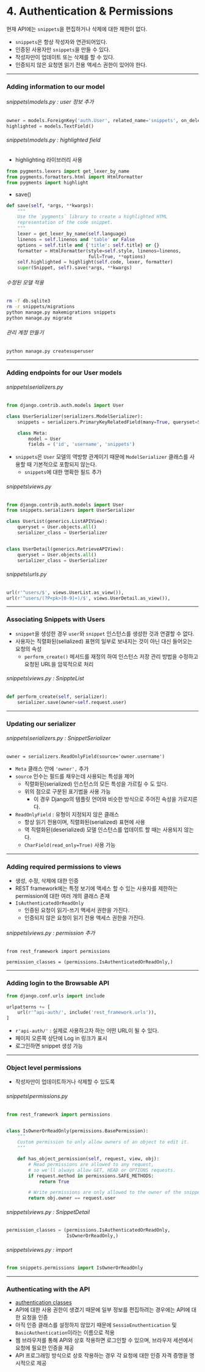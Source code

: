 # 4. Authentication & Permissions

현재 API에는 `snippets`을 편집하거나 삭제에 대한 제한이 없다.

- `snippets`은 항상 작성자와 연관되어있다.
- 인증된 사용자만 `snippets`을 만들 수 있다.
- 작성자만이 업데이트 또는 삭제를 할 수 있다.
- 인증되지 않은 요청엔 읽기 전용 액세스 권한이 있어야 한다.

---

### Adding information to our model



###### snippets\models.py : user 정보 추가

```python
owner = models.ForeignKey('auth.User', related_name='snippets', on_delete=models.CASCADE)
highlighted = models.TextField()
```



###### snippets\models.py :  highlighted field

- highlighting 라이브러리 사용

```python
from pygments.lexers import get_lexer_by_name
from pygments.formatters.html import HtmlFormatter
from pygments import highlight
```



- save()

```python
def save(self, *args, **kwargs):
    """
    Use the `pygments` library to create a highlighted HTML
    representation of the code snippet.
    """
    lexer = get_lexer_by_name(self.language)
    linenos = self.linenos and 'table' or False
    options = self.title and {'title': self.title} or {}
    formatter = HtmlFormatter(style=self.style, linenos=linenos,
                              full=True, **options)
    self.highlighted = highlight(self.code, lexer, formatter)
    super(Snippet, self).save(*args, **kwargs)
```



###### 수정된 모델 적용

```bash
rm -f db.sqlite3
rm -r snippets/migrations
python manage.py makemigrations snippets
python manage.py migrate
```



###### 관리 계정 만들기

```bash
python manage.py createsuperuser
```

---

### Adding endpoints for our User models

###### snippets\serializers.py

```python
from django.contrib.auth.models import User

class UserSerializer(serializers.ModelSerializer):
    snippets = serializers.PrimaryKeyRelatedField(many=True, queryset=Snippet.objects.all())

    class Meta:
        model = User
        fields = ('id', 'username', 'snippets')
```

- `snippets`은 `User` 모델의 역방향 관계이기 때문에 `ModelSerializer` 클래스를 사용할 때 기본적으로 포함되지 않는다.
  - `snippets`에 대한 명확한 필드 추가



###### snippets\views.py

```python
from django.contrib.auth.models import User
from snippets.serializers import UserSerializer

class UserList(generics.ListAPIView):
    queryset = User.objects.all()
    serializer_class = UserSerializer


class UserDetail(generics.RetrieveAPIView):
    queryset = User.objects.all()
    serializer_class = UserSerializer
```



###### snippets\urls.py

```python
url(r'^users/$', views.UserList.as_view()),
url(r'^users/(?P<pk>[0-9]+)/$', views.UserDetail.as_view()),
```

---

### Associating Snippets with Users

- `snippet`을 생성한 경우 `user`와 `snippet` 인스턴스를 생성한 것과 연결할 수 없다.
- 사용자는 직렬화된(selialized) 표현의 일부로 보내지는 것이 아닌 대신 들어오는 요청의 속성
  - `perform_create()` 메서드를 재정의 하여 인스턴스 저장 관리 방법을 수정하고 요청된 URL을 암묵적으로 처리



###### snippets\views.py : SnippteList

```python
def perform_create(self, serializer):
    serializer.save(owner=self.request.user)
```

---

### Updating our serializer

###### snippets\serializers.py : SnippetSerializer

```
owner = serializers.ReadOnlyField(source='owner.username')
```

- `Meta` 클래스 안에 `'owner',` 추가
- `source` 인수는 필드를 채우는데 사용되는 특성을 제어
  - 직렬화된(serialized) 인스턴스의 모든 특성을 가르킬 수 도 있다.
  - 위의 점으로 구분된 표기법을 사용 가능
    - 이 경우 Django의 템플릿 언어와 비슷한 방식으로  주어진 속성을 가로지른다.
- `ReadOnlyField` : 유형이 지정되지 않은 클래스
  - 항상 읽기 전용이며, 직렬화된(serialized) 표현에 사용
  - 역 직렬화된(deserialized) 모델 인스턴스를 업데이트 할 때는 사용되지 않는다. 
  - `CharField(read_only=True)` 사용 가능

---

### Adding required permissions to views

- 생성, 수정, 삭제에 대한 인증
- REST framework에는 특정 보기에 액세스 할 수 있는 사용자를 제한하는 permission에 대한 여러 개의 클래스 존재
- `IsAuthenticatedOrReadOnly`
  - 인증된 요청이 읽기-쓰기 액세서 권한을 가진다.
  - 인증되지 않은 요청이 읽기 전용 액세스 권한을 가진다.



###### snippets\views.py : permission 추가

```
from rest_framework import permissions

permission_classes = (permissions.IsAuthenticatedOrReadOnly,)
```

---

### Adding login to the Browsable API

```python
from django.conf.urls import include

urlpatterns += [
    url(r'^api-auth/', include('rest_framework.urls')),
]
```

- `r'api-auth/'` : 실제로 사용하고자 하는 어떤 URL이 될 수 있다.
- 페이지 오른쪽 상단에 Log in 링크가 표시
- 로그인하면 snippet 생성 가능

---

### Object level permissions

- 작성자만이 업데이트하거나 삭제할 수 있도록



###### snippets\permissions.py

```python
from rest_framework import permissions


class IsOwnerOrReadOnly(permissions.BasePermission):
    """
    Custom permission to only allow owners of an object to edit it.
    """

    def has_object_permission(self, request, view, obj):
        # Read permissions are allowed to any request,
        # so we'll always allow GET, HEAD or OPTIONS requests.
        if request.method in permissions.SAFE_METHODS:
            return True

        # Write permissions are only allowed to the owner of the snippet.
        return obj.owner == request.user
```



###### snippets\views.py : SnippetDetail

```python
permission_classes = (permissions.IsAuthenticatedOrReadOnly,
                      IsOwnerOrReadOnly,)
```



###### snippets\views.py : import

```python
from snippets.permissions import IsOwnerOrReadOnly
```

---

### Authenticating with the API

- [authentication classes](http://www.django-rest-framework.org/api-guide/authentication/)
- API에 대한 사용 권한이 생겼기 때문에 일부 정보를 편집하려는 경우에는 API에 대한 요청을 인증
- 아직 인증 클래스를 설정하지 않았기 때문에 `SessioEnuthentication` 및 `BasicAuthentication`이라는 이름으로 적용
- 웹 브라우저를 통해 API와 상호 작용하면 로그인할 수 있으며, 브라우저 세션에서 요청에 필요한 인증을 제공
- API 프로그래밍 방식으로 상호 작용하는 경우 각 요청에 대한 인증 자격 증명을 명시적으로 제공